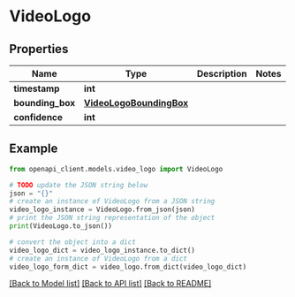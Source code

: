# VideoLogo


## Properties

Name | Type | Description | Notes
------------ | ------------- | ------------- | -------------
**timestamp** | **int** |  | 
**bounding_box** | [**VideoLogoBoundingBox**](VideoLogoBoundingBox.md) |  | 
**confidence** | **int** |  | 

## Example

```python
from openapi_client.models.video_logo import VideoLogo

# TODO update the JSON string below
json = "{}"
# create an instance of VideoLogo from a JSON string
video_logo_instance = VideoLogo.from_json(json)
# print the JSON string representation of the object
print(VideoLogo.to_json())

# convert the object into a dict
video_logo_dict = video_logo_instance.to_dict()
# create an instance of VideoLogo from a dict
video_logo_form_dict = video_logo.from_dict(video_logo_dict)
```
[[Back to Model list]](../README.md#documentation-for-models) [[Back to API list]](../README.md#documentation-for-api-endpoints) [[Back to README]](../README.md)


